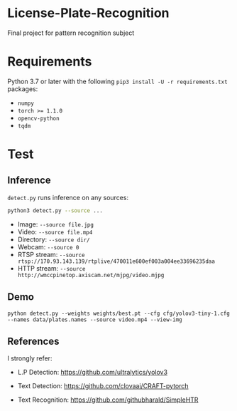 # License-Plate-Recognition
Final project for pattern recognition subject

# Requirements

Python 3.7 or later with the following `pip3 install -U -r requirements.txt` packages:

- `numpy`
- `torch >= 1.1.0`
- `opencv-python`
- `tqdm`

# Test
## Inference

`detect.py` runs inference on any sources:

```bash
python3 detect.py --source ...
```

- Image:  `--source file.jpg`
- Video:  `--source file.mp4`
- Directory:  `--source dir/`
- Webcam:  `--source 0`
- RTSP stream:  `--source rtsp://170.93.143.139/rtplive/470011e600ef003a004ee33696235daa`
- HTTP stream:  `--source http://wmccpinetop.axiscam.net/mjpg/video.mjpg`

## Demo
`python detect.py --weights weights/best.pt --cfg cfg/yolov3-tiny-1.cfg --names data/plates.names --source video.mp4 --view-img`

## References
I strongly refer: 

- L.P Detection: https://github.com/ultralytics/yolov3

- Text Detection: https://github.com/clovaai/CRAFT-pytorch

- Text Recognition: https://github.com/githubharald/SimpleHTR


